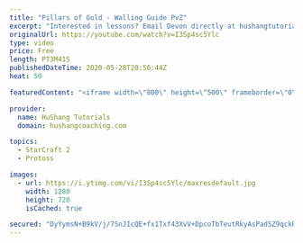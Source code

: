 ```yaml
---
title: "Pillars of Gold - Walling Guide PvZ"
excerpt: "Interested in lessons? Email Devon directly at hushangtutorials@outlook.com ------------------------------------------------------------------------------------------------------- Want to support HuShang Tutorials directly? Patreon is a website where you can contribute a monthly donation that will help"
originalUrl: https://youtube.com/watch?v=I3Sp4sc5Ylc
type: video
price: Free
length: PT3M41S
publishedDateTime: 2020-05-28T20:56:44Z
heat: 50

featuredContent: "<iframe width=\"800\" height=\"500\" frameborder=\"0\" src=\"https://www.youtube.com/embed/I3Sp4sc5Ylc\" allow=\"accelerometer; autoplay; encrypted-media; gyroscope; picture-in-picture\" allowfullscreen></iframe>"

provider:
  name: HuShang Tutorials
  domain: hushangcoaching.com

topics:
  - StarCraft 2
  - Protoss

images:
  - url: https://i.ytimg.com/vi/I3Sp4sc5Ylc/maxresdefault.jpg
    width: 1280
    height: 720
    isCached: true

secured: "DyYymsN+B9kV/j/7SnJIcQE+fx1Txf43XvV+DpcoTbTeutRkyAsPadSZ9qckRuUAOjyynMe5ZE1maKkLDw/wfc2Rkr1Rs/UBci76SJ/+aziMNQXJHkdX6mCUX/QZU+JfjFdo0a0PV6YrZfGlUttCNNE9Oeh/eFw0qlCp7I6Wic4gXkI3fXkJhjHdp6gKkOvqQQQl9Oceh93f4LrRf8Lbon10DQXwAAmJg9tUPGc8/L6abI6qOiU/ZCJgKJD/jtQH4YDDMJdFBGWh9m41+xP/0VV2f6pIvA/YH+966wC/VodnpMl7+EnLEUwQIz9nP12pdSnfryw0f1hdmEEhkrHWDI4Z70+aRTJn6rL6kH9KzQT0Rs/rH7OS9yOrJ5vnJrKtNgA3XM9BycFkpyTC803NciFIKskfcU9AcjSWJm/5MpE=;UjbF69euLIdWsaISMQochQ=="
---
```


